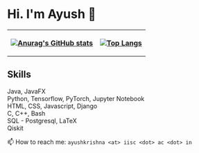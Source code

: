 # Hi. I'm Ayush 👋
<table>
<tr>
<th align="center">
<p> 
  
[![Anurag's GitHub stats](https://github-readme-stats.vercel.app/api?username=kmAyush&count_private=true&show_icons=true&theme=nord&include_all_commits=true&hide=contribs)](https://github.com/anuraghazra/github-readme-stats)

</p>
</th>
<th align="center">
<p> 
  
[![Top Langs](https://github-readme-stats.vercel.app/api/top-langs/?username=kmAyush&layout=compact&theme=nord&langs_count=8&hide=html)](https://github.com/anuraghazra/github-readme-stats)
</p>
</th>
</tr>
</table>
  


Skills
------
Java, JavaFX<br>
Python, Tensorflow, PyTorch, Jupyter Notebook<br>
HTML, CSS, Javascript, Django<br>
C, C++, Bash<br>
SQL - Postgresql, LaTeX<br>
Qiskit<br>

📫 How to reach me: `ayushkrishna <at> iisc <dot> ac <dot> in`


<!--
**kmAyush/kmAyush** is a ✨ _special_ ✨ repository because its `README.md` (this file) appears on your GitHub profile.

Here are some ideas to get you started:

- 🔭 I’m currently working on ...
- 🌱 I’m currently learning ...
- 👯 I’m looking to collaborate on ...
- 🤔 I’m looking for help with ...
- 💬 Ask me about ...
- 📫 How to reach me: ...
- 😄 Pronouns: ...
- ⚡ Fun fact: ...
-->
